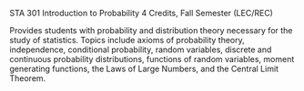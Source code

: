 STA 301 Introduction to Probability
4 Credits, Fall Semester (LEC/REC)

Provides students with probability and distribution theory necessary for the study of statistics. Topics include axioms of probability theory, independence, conditional probability, random variables, discrete and continuous probability distributions, functions of random variables, moment generating functions, the Laws of Large Numbers, and the Central Limit Theorem.
